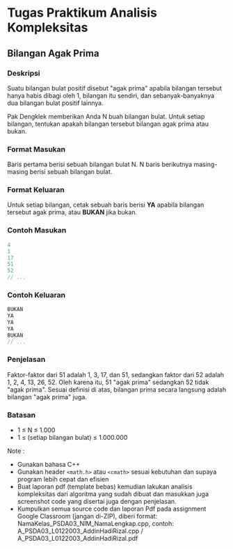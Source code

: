 # Tugas Praktikum Analisis Kompleksitas

## Bilangan Agak Prima

### Deskripsi

Suatu bilangan bulat positif disebut "agak prima" apabila bilangan tersebut hanya habis dibagi oleh 1, 
bilangan itu sendiri, dan sebanyak-banyaknya dua bilangan bulat positif lainnya.

Pak Dengklek memberikan Anda N buah bilangan bulat. Untuk setiap bilangan, 
tentukan apakah bilangan tersebut bilangan agak prima atau bukan.

### Format Masukan

Baris pertama berisi sebuah bilangan bulat N. N baris berikutnya masing-masing berisi sebuah bilangan bulat.

### Format Keluaran

Untuk setiap bilangan, cetak sebuah baris berisi **YA** apabila bilangan tersebut agak prima, atau **BUKAN** jika bukan.

### Contoh Masukan

```cpp
4
1
17
51
52
// ...
```

### Contoh Keluaran

```cpp
BUKAN
YA
YA
YA
BUKAN
// ...
```

### Penjelasan

Faktor-faktor dari 51 adalah 1, 3, 17, dan 51, sedangkan faktor dari 52 adalah 1, 2, 4, 13, 26, 52. 
Oleh karena itu, 51 "agak prima" sedangkan 52 tidak "agak prima". Sesuai definisi di atas, 
bilangan prima secara langsung adalah bilangan "agak prima" juga.

### Batasan 

- 1 ≤ N ≤ 1.000
- 1 ≤ (setiap bilangan bulat) ≤ 1.000.000

Note :
- Gunakan bahasa C++
- Gunakan header `<math.h>` atau `<cmath>` sesuai kebutuhan dan supaya program lebih cepat dan efisien
- Buat laporan pdf (template bebas) kemudian lakukan analisis kompleksitas dari algoritma yang sudah dibuat 
  dan masukkan juga screenshot code yang disertai juga dengan penjelasan.
- Kumpulkan semua source code dan laporan Pdf pada assignment Google Classroom (jangan di-ZIP), 
  diberi format: NamaKelas_PSDA03_NIM_NamaLengkap.cpp,
	contoh: A_PSDA03_L0122003_AddinHadiRizal.cpp / A_PSDA03_L0122003_AddinHadiRizal.pdf 
